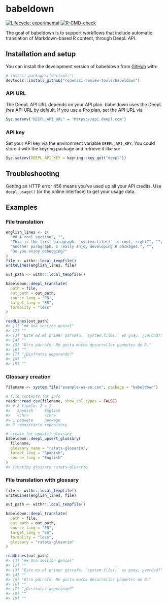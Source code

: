
<!-- README.md is generated from README.Rmd. Please edit that file -->

# babeldown

<!-- badges: start -->

[![Lifecycle:
experimental](https://img.shields.io/badge/lifecycle-experimental-orange.svg)](https://lifecycle.r-lib.org/articles/stages.html#experimental)
[![R-CMD-check](https://github.com/ropensci-review-tools/babeldown/actions/workflows/R-CMD-check.yaml/badge.svg)](https://github.com/ropensci-review-tools/babeldown/actions/workflows/R-CMD-check.yaml)
<!-- badges: end -->

The goal of babeldown is to support workflows that include automatic
translation of Markdown-based R content, through DeepL API.

## Installation and setup

You can install the development version of babeldown from
[GitHub](https://github.com/) with:

``` r
# install.packages("devtools")
devtools::install_github("ropensci-review-tools/babeldown")
```

### API URL

The DeepL API URL depends on your API plan. babeldown uses the DeepL
*free* API URL by default. If you use a Pro plan, set the API URL via

``` r
Sys.setenv("DEEPL_API_URL" = "https://api.deepl.com")
```

### API key

Set your API key via the environment variable `DEEPL_API_KEY`. You could
store it with the keyring package and retrieve it like so:

``` r
Sys.setenv(DEEPL_API_KEY = keyring::key_get("deepl"))
```

## Troubleshooting

Getting an HTTP error 456 means you’ve used up all your API credits. Use
`deepl_usage()` (or the online interface) to get your usage data.

## Examples

### File translation

``` r
english_lines <- c(
  "## A cool section", "",
  "This is the first paragraph. `system.file()` is cool, right?", "",
  "Another paragraph. I really enjoy developing R packages.", "",
  "Do you enjoy debugging?"
)
file <- withr::local_tempfile()
writeLines(english_lines, file)

out_path <- withr::local_tempfile()

babeldown::deepl_translate(
  path = file,
  out_path = out_path,
  source_lang = "EN",
  target_lang = "ES",
  formality = "less"
)

readLines(out_path)
#> [1] "## Una sección genial"                                       
#> [2] ""                                                            
#> [3] "Este es el primer párrafo. `system.file()` es guay, ¿verdad?"
#> [4] ""                                                            
#> [5] "Otro párrafo. Me gusta mucho desarrollar paquetes de R."     
#> [6] ""                                                            
#> [7] "¿Disfrutas depurando?"                                       
#> [8] ""                                                            
#> [9] ""
```

### Glossary creation

``` r
filename <- system.file("example-es-en.csv", package = "babeldown")

# file contents for info
readr::read_csv(filename, show_col_types = FALSE)
#> # A tibble: 2 × 2
#>   Spanish     English   
#>   <chr>       <chr>     
#> 1 paquete     package   
#> 2 repositorio repository

# create (or update) glossary
babeldown::deepl_upsert_glossary(
  filename,
  glossary_name = "rstats-glosario",
  target_lang = "Spanish",
  source_lang = "English"
)
#> Creating glossary rstats-glosario
```

### File translation with glossary

``` r
file <- withr::local_tempfile()
writeLines(english_lines, file)

out_path <- withr::local_tempfile()

babeldown::deepl_translate(
  path = file,
  out_path = out_path,
  source_lang = "EN",
  target_lang = "ES",
  formality = "less",
  glossary = "rstats-glosario"
)

readLines(out_path)
#> [1] "## Una sección genial"                                       
#> [2] ""                                                            
#> [3] "Este es el primer párrafo. `system.file()` es guay, ¿verdad?"
#> [4] ""                                                            
#> [5] "Otro párrafo. Me gusta mucho desarrollar paquetes de R."     
#> [6] ""                                                            
#> [7] "¿Disfrutas depurando?"                                       
#> [8] ""                                                            
#> [9] ""
```
